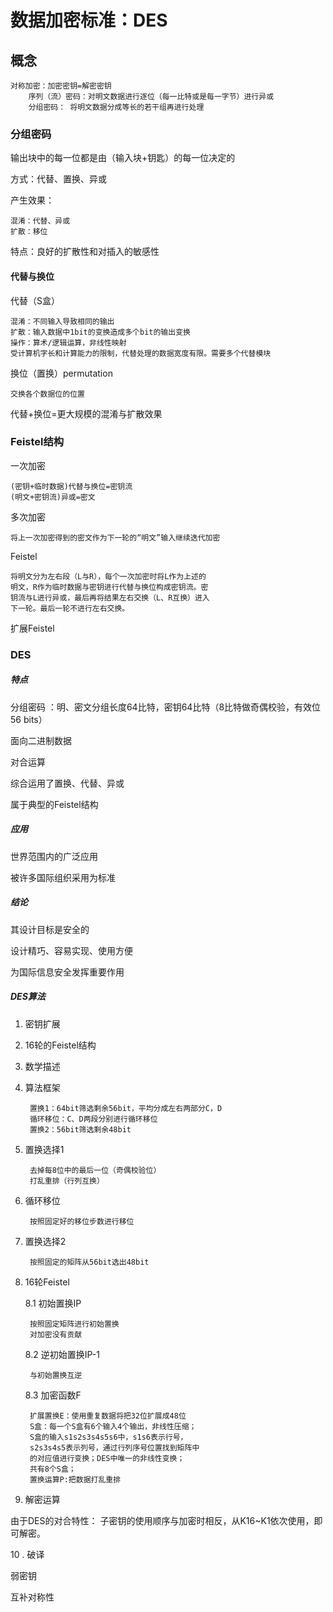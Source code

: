 # 数据加密标准：DES #

## 概念 ##
    对称加密：加密密钥=解密密钥
        序列（流）密码：对明文数据进行逐位（每一比特或是每一字节）进行异或
        分组密码： 将明文数据分成等长的若干组再进行处理


###  分组密码 ###
输出块中的每一位都是由（输入块+钥匙）的每一位决定的

方式：代替、置换、异或

产生效果：

    混淆：代替、异或
    扩散：移位

特点：良好的扩散性和对插入的敏感性

#### 代替与换位 ####

代替（S盒）
    
    混淆：不同输入导致相同的输出
    扩散：输入数据中1bit的变换造成多个bit的输出变换
    操作：算术/逻辑运算，非线性映射
    受计算机字长和计算能力的限制，代替处理的数据宽度有限。需要多个代替模块

换位（置换）permutation
    
    交换各个数据位的位置

代替+换位=更大规模的混淆与扩散效果

### Feistel结构 
一次加密
    
    (密钥+临时数据)代替与换位=密钥流
    (明文+密钥流)异或=密文
多次加密
    
    将上一次加密得到的密文作为下一轮的“明文”输入继续迭代加密
     
 Feistel 
    
    将明文分为左右段（L与R），每个一次加密时将L作为上述的
    明文，R作为临时数据与密钥进行代替与换位构成密钥流。密
    钥流与L进行异或，最后再将结果左右交换（L、R互换）进入
    下一轮。最后一轮不进行左右交换。
    
 扩展Feistel
    
    
    
### DES
##### 特点
分组密码 ：明、密文分组长度64比特，密钥64比特（8比特做奇偶校验，有效位56 bits）

面向二进制数据

对合运算 

综合运用了置换、代替、异或

属于典型的Feistel结构

##### 应用
世界范围内的广泛应用

被许多国际组织采用为标准

##### 结论
其设计目标是安全的

设计精巧、容易实现、使用方便

为国际信息安全发挥重要作用

##### DES算法
1. 密钥扩展
2. 16轮的Feistel结构 
3. 数学描述
4. 算法框架
    
        置换1：64bit筛选剩余56bit，平均分成左右两部分C，D
        循环移位：C、D两段分别进行循环移位 
        置换2：56bit筛选剩余48bit

5. 置换选择1
    
        去掉每8位中的最后一位（奇偶校验位）
        打乱重排（行列互换）
6. 循环移位
        
        按照固定好的移位步数进行移位
7. 置换选择2
        
        按照固定的矩阵从56bit选出48bit
        
8. 16轮Feistel
 
   8.1 初始置换IP
        
        按照固定矩阵进行初始置换
        对加密没有贡献
   8.2 逆初始置换IP-1
        
        与初始置换互逆
        
   8.3 加密函数F 
   
        扩展置换E：使用重复数据将把32位扩展成48位
        S盒：每一个S盒有6个输入4个输出，非线性压缩；
        S盒的输入s1s2s3s4s5s6中，s1s6表示行号，
        s2s3s4s5表示列号，通过行列序号位置找到矩阵中
        的对应值进行变换；DES中唯一的非线性变换；
        共有8个S盒；
        置换运算P:把数据打乱重排
        
9.  解密运算

由于DES的对合特性：
子密钥的使用顺序与加密时相反，从K16~K1依次使用，即可解密。

10 . 破译

弱密钥

互补对称性

